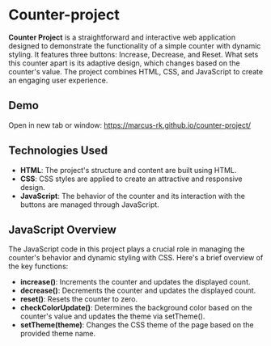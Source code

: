 # Counter-project
**Counter Project** is a straightforward and interactive web application designed to demonstrate the functionality of a simple counter with dynamic styling. It features three buttons: Increase, Decrease, and Reset. What sets this counter apart is its adaptive design, which changes based on the counter's value. The project combines HTML, CSS, and JavaScript to create an engaging user experience.

## Demo
Open in new tab or window: https://marcus-rk.github.io/counter-project/

## Technologies Used
* **HTML**: The project's structure and content are built using HTML.
* **CSS**: CSS styles are applied to create an attractive and responsive design.
* **JavaScript**: The behavior of the counter and its interaction with the buttons are managed through JavaScript.

## JavaScript Overview
The JavaScript code in this project plays a crucial role in managing the counter's behavior and dynamic styling with CSS. Here's a brief overview of the key functions:

* **increase()**: Increments the counter and updates the displayed count.
* **decrease()**: Decrements the counter and updates the displayed count.
* **reset()**: Resets the counter to zero.
* **checkColorUpdate()**: Determines the background color based on the counter's value and updates the theme via setTheme().
* **setTheme(theme)**: Changes the CSS theme of the page based on the provided theme name.
